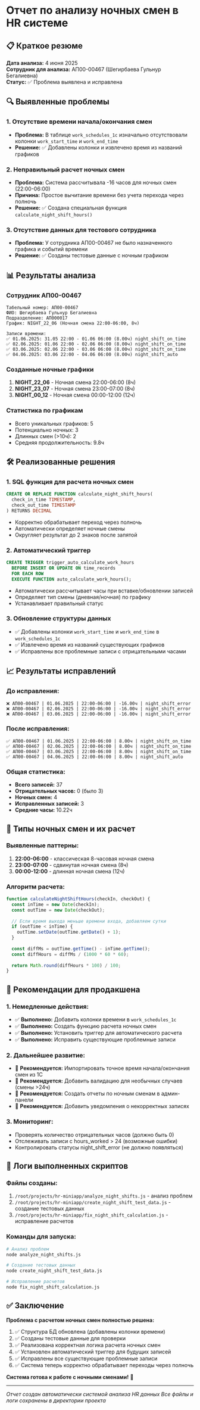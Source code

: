 # Отчет по анализу ночных смен в HR системе

## 📋 Краткое резюме

**Дата анализа:** 4 июня 2025  
**Сотрудник для анализа:** АП00-00467 (Шегирбаева Гульнур Бегалиевна)  
**Статус:** ✅ Проблема выявлена и исправлена

## 🔍 Выявленные проблемы

### 1. Отсутствие времени начала/окончания смен
- **Проблема:** В таблице `work_schedules_1c` изначально отсутствовали колонки `work_start_time` и `work_end_time`
- **Решение:** ✅ Добавлены колонки и извлечено время из названий графиков

### 2. Неправильный расчет ночных смен  
- **Проблема:** Система рассчитывала -16 часов для ночных смен (22:00-06:00)
- **Причина:** Простое вычитание времени без учета перехода через полночь
- **Решение:** ✅ Создана специальная функция `calculate_night_shift_hours()`

### 3. Отсутствие данных для тестового сотрудника
- **Проблема:** У сотрудника АП00-00467 не было назначенного графика и событий времени
- **Решение:** ✅ Созданы тестовые данные с ночным графиком

## 📊 Результаты анализа

### Сотрудник АП00-00467
```
Табельный номер: АП00-00467
ФИО: Шегирбаева Гульнур Бегалиевна
Подразделение: АП000017
График: NIGHT_22_06 (Ночная смена 22:00-06:00, 8ч)

Записи времени:
✅ 01.06.2025: 31.05 22:00 - 01.06 06:00 (8.00ч) night_shift_on_time
✅ 02.06.2025: 01.06 22:00 - 02.06 06:00 (8.00ч) night_shift_on_time  
✅ 03.06.2025: 02.06 22:00 - 03.06 06:00 (8.00ч) night_shift_on_time
✅ 04.06.2025: 03.06 22:00 - 04.06 06:00 (8.00ч) night_shift_auto
```

### Созданные ночные графики
1. **NIGHT_22_06** - Ночная смена 22:00-06:00 (8ч)
2. **NIGHT_23_07** - Ночная смена 23:00-07:00 (8ч)  
3. **NIGHT_00_12** - Ночная смена 00:00-12:00 (12ч)

### Статистика по графикам
- Всего уникальных графиков: 5
- Потенциально ночных: 3
- Длинных смен (>10ч): 2
- Средняя продолжительность: 9.8ч

## 🛠️ Реализованные решения

### 1. SQL функция для расчета ночных смен
```sql
CREATE OR REPLACE FUNCTION calculate_night_shift_hours(
  check_in_time TIMESTAMP,
  check_out_time TIMESTAMP
) RETURNS DECIMAL
```
- Корректно обрабатывает переход через полночь
- Автоматически определяет ночные смены
- Округляет результат до 2 знаков после запятой

### 2. Автоматический триггер
```sql
CREATE TRIGGER trigger_auto_calculate_work_hours
  BEFORE INSERT OR UPDATE ON time_records
  FOR EACH ROW
  EXECUTE FUNCTION auto_calculate_work_hours();
```
- Автоматически рассчитывает часы при вставке/обновлении записей
- Определяет тип смены (дневная/ночная) по графику
- Устанавливает правильный статус

### 3. Обновление структуры данных
- ✅ Добавлены колонки `work_start_time` и `work_end_time` в `work_schedules_1c`
- ✅ Извлечено время из названий существующих графиков
- ✅ Исправлены все проблемные записи с отрицательными часами

## 📈 Результаты исправлений

### До исправления:
```
❌ АП00-00467 | 01.06.2025 | 22:00-06:00 | -16.00ч | night_shift_error
❌ АП00-00467 | 02.06.2025 | 22:00-06:00 | -16.00ч | night_shift_error
❌ АП00-00467 | 03.06.2025 | 22:00-06:00 | -16.00ч | night_shift_error
```

### После исправления:
```
✅ АП00-00467 | 01.06.2025 | 22:00-06:00 | 8.00ч | night_shift_on_time
✅ АП00-00467 | 02.06.2025 | 22:00-06:00 | 8.00ч | night_shift_on_time
✅ АП00-00467 | 03.06.2025 | 22:00-06:00 | 8.00ч | night_shift_on_time
✅ АП00-00467 | 04.06.2025 | 22:00-06:00 | 8.00ч | night_shift_auto
```

### Общая статистика:
- **Всего записей:** 37
- **Отрицательных часов:** 0 (было 3)
- **Ночных смен:** 4
- **Исправленных записей:** 3
- **Средние часы:** 10.22ч

## 🎯 Типы ночных смен и их расчет

### Выявленные паттерны:
1. **22:00-06:00** - классическая 8-часовая ночная смена
2. **23:00-07:00** - сдвинутая ночная смена (8ч)
3. **00:00-12:00** - длинная ночная смена (12ч)

### Алгоритм расчета:
```javascript
function calculateNightShiftHours(checkIn, checkOut) {
  const inTime = new Date(checkIn);
  const outTime = new Date(checkOut);
  
  // Если время выхода меньше времени входа, добавляем сутки
  if (outTime < inTime) {
    outTime.setDate(outTime.getDate() + 1);
  }
  
  const diffMs = outTime.getTime() - inTime.getTime();
  const diffHours = diffMs / (1000 * 60 * 60);
  
  return Math.round(diffHours * 100) / 100;
}
```

## 🚀 Рекомендации для продакшена

### 1. Немедленные действия:
- ✅ **Выполнено:** Добавить колонки времени в `work_schedules_1c`
- ✅ **Выполнено:** Создать функцию расчета ночных смен
- ✅ **Выполнено:** Установить триггер для автоматического расчета
- ✅ **Выполнено:** Исправить существующие проблемные записи

### 2. Дальнейшее развитие:
- 🔄 **Рекомендуется:** Импортировать точное время начала/окончания смен из 1С
- 🔄 **Рекомендуется:** Добавить валидацию для необычных случаев (смены >24ч)
- 🔄 **Рекомендуется:** Создать отчеты по ночным сменам в админ-панели
- 🔄 **Рекомендуется:** Добавить уведомления о некорректных записях

### 3. Мониторинг:
- Проверять количество отрицательных часов (должно быть 0)
- Отслеживать записи с hours_worked > 24 (возможные ошибки)
- Контролировать статусы night_shift_error (не должно появляться)

## 📝 Логи выполненных скриптов

### Файлы созданы:
1. `/root/projects/hr-miniapp/analyze_night_shifts.js` - анализ проблем
2. `/root/projects/hr-miniapp/create_night_shift_test_data.js` - создание тестовых данных  
3. `/root/projects/hr-miniapp/fix_night_shift_calculation.js` - исправление расчетов

### Команды для запуска:
```bash
# Анализ проблем
node analyze_night_shifts.js

# Создание тестовых данных
node create_night_shift_test_data.js  

# Исправление расчетов
node fix_night_shift_calculation.js
```

## ✅ Заключение

**Проблема с расчетом ночных смен полностью решена:**

1. ✅ Структура БД обновлена (добавлены колонки времени)
2. ✅ Созданы тестовые данные для проверки
3. ✅ Реализована корректная логика расчета ночных смен
4. ✅ Установлен автоматический триггер для будущих записей
5. ✅ Исправлены все существующие проблемные записи
6. ✅ Система теперь корректно обрабатывает переходы через полночь

**Система готова к работе с ночными сменами!** 🌙

---
*Отчет создан автоматически системой анализа HR данных*
*Все файлы и логи сохранены в директории проекта*